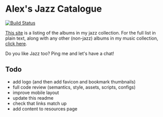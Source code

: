 # Alex's Jazz Catalogue

[![Build Status](https://travis-ci.org/gondek/jazz-catalogue.svg?branch=master)](https://travis-ci.org/gondek/jazz-catalogue)

[This site](http://jazz.gondek.ca/) is a listing of the albums in my jazz collection. For the full list in plain text, along with any other (non-jazz) albums in my music collection, [click here](http://jazz.gondek.ca/list.txt).

Do you like Jazz too? Ping me and let's have a chat!

## Todo
- add logo (and then add favicon and bookmark thumbnails)
- full code review (semantics, style, assets, scripts, configs)
- improve mobile layout
- update this readme
- check that links match up
- add content to resources page
